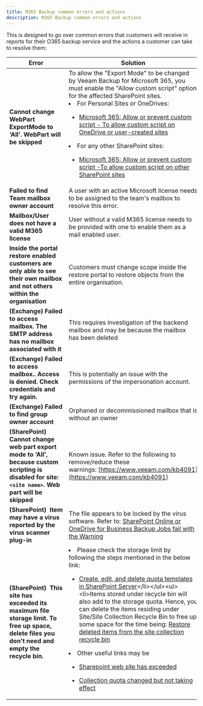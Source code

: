```yaml
---
title: M365 Backup common errors and actions
description: M365 Backup common errors and actions
---
```


This is designed to go over common errors that customers will receive in reports for their O365 backup service and the actions a customer can take to resolve them:

| Error | Solution|
| --- | --- |
| **Cannot change WebPart ExportMode to ‘All’. WebPart will be skipped** | To allow the "Export Mode" to be changed by Veeam Backup for Microsoft 365, you must enable the "Allow custom script" option for the affected SharePoint sites. <li>For Personal Sites or OneDrives:</li><ul><li>[Microsoft 365: Allow or prevent custom script - To allow custom script on OneDrive or user-created sites](https://docs.microsoft.com/en-us/sharepoint/allow-or-prevent-custom-script?ad=in-text-link#to-allow-custom-script-on-onedrive-or-user-created-sites)</li></ul><li>For any other SharePoint sites:</li><ul><li>[Microsoft 365: Allow or prevent custom script -To allow custom script on other SharePoint sites](https://docs.microsoft.com/en-us/sharepoint/allow-or-prevent-custom-script?ad=in-text-link#to-allow-custom-script-on-other-sharepoint-sites)</li></ul>
| **Failed to find Team mailbox owner account** | A user with an active Microsoft license needs to be assigned to the team's mailbox to resolve this error. |
| **Mailbox/User does not have a valid M365 license** | User without a valid M365 license needs to be provided with one to enable them as a mail enabled user. |
| **Inside the portal restore enabled customers are only able to see their own mailbox and not others within the organisation** | Customers must change scope inside the restore portal to restore objects from the entire organisation.|
| **(Exchange) Failed to access mailbox. The SMTP address has no mailbox associated with it** | This requires investigation of the backend mailbox and may be because the mailbox has been deleted |
| **(Exchange) Failed to access mailbox.. Access is denied. Check credentials and try again.** | This is potentially an issue with the permissions of the impersonation account. |
| **(Exchange) Failed to find group owner account** | Orphaned or decommissioned mailbox that is without an owner |
| **(SharePoint)  Cannot change web part export mode to ‘All’, because custom scripting is disabled for site: `<site name>`. Web part will be skipped** | Known issue. Refer to the following to remove/reduce these warnings: [https://www.veeam.com/kb4091](https://www.veeam.com/kb4091) |
| **(SharePoint)  Item may have a virus reported by the virus scanner plug-in** | The file appears to be locked by the virus software. Refer to: [SharePoint Online or OneDrive for Business Backup Jobs fail with the Warning](https://www.veeam.com/kb3096) |
| **(SharePoint)  This site has exceeded its maximum file storage limit. To free up space, delete files you don't need and empty the recycle bin.** | <li>Please check the storage limit by following the steps mentioned in the below link:</li><ul><li>[Create, edit, and delete quota templates in SharePoint Server](http://technet.microsoft.com/en-us/library/cc263223(v=office.15).aspx)</li></ul><ul><li>Items stored under recycle bin will also add to the storage quota. Hence, you can delete the items residing under Site/Site Collection Recycle Bin to free up some space for the time being: [Restore deleted items from the site collection recycle bin ](https://support.office.com/en-in/article/Manage-the-Recycle-Bin-of-a-SharePoint-site-collection-5fa924ee-16d7-487b-9a0a-021b9062d14b?ui=en-US&rs=en-IN&ad=IN)</li></ul><li>Other useful links may be</li><ul><li>[Sharepoint web site has exceeded](http://sharepoint.stackexchange.com/questions/35001/creatingsite-collection-programtically-sharepoint-web-site-has-exceeded-the-st)</li></ul><ul><li>[Collection quota changed but not taking effect](http://sharepoint.stackexchange.com/questions/62777/sharepoint-2010-site-collection-quota-changed-but-not-taking-effect)</li></ul> |
